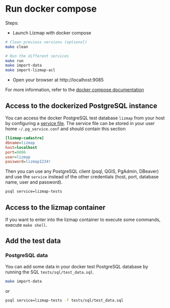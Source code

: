 # Run docker compose

Steps:

- Launch Lizmap with docker compose

```bash
# Clean previous versions (optional)
make clean

# Run the different services
make run
make import-data
make import-lizmap-acl
```

- Open your browser at http://localhost:9085

For more information, refer to the [docker compose documentation](https://docs.docker.com/compose/)

## Access to the dockerized PostgreSQL instance

You can access the docker PostgreSQL test database `lizmap` from your host by configuring a
[service file](https://docs.qgis.org/latest/en/docs/user_manual/managing_data_source/opening_data.html#postgresql-service-connection-file).
The service file can be stored in your user home `~/.pg_service.conf` and should contain this section

```ini
[lizmap-cadastre]
dbname=lizmap
host=localhost
port=9086
user=lizmap
password=lizmap1234!
```

Then you can use any PostgreSQL client (psql, QGIS, PgAdmin, DBeaver) and use the `service`
instead of the other credentials (host, port, database name, user and password).

```bash
psql service=lizmap-tests
```

## Access to the lizmap container

If you want to enter into the lizmap container to execute some commands,
execute `make shell`.

## Add the test data

### PostgreSQL data

You can add some data in your docker test PostgreSQL database by running the SQL `tests/sql/test_data.sql`.

```bash
make import-data
```
or
```bash
psql service=lizmap-tests -f tests/sql/test_data.sql
```
